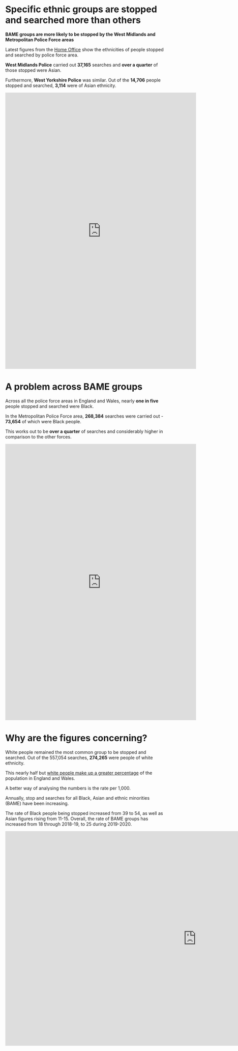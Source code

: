 # Specific ethnic groups are stopped and searched more than others

**BAME groups are more likely to be stopped by the West Midlands and Metropolitan Police Force areas**

Latest figures from the [Home Office](https://www.gov.uk/government/statistics/police-powers-and-procedures-england-and-wales-year-ending-31-march-2020) show the ethnicities of people stopped and searched by police force area. 

**West Midlands Police** carried out **37,165** searches and **over a quarter** of those stopped were Asian.

Furthermore, **West Yorkshire Police** was similar. Out of the **14,706** people stopped and searched, **3,114** were of Asian ethnicity.

<iframe title="Yearly stop and search by Police Force Area " aria-label="map" id="datawrapper-chart-zM6oO" src="https://datawrapper.dwcdn.net/zM6oO/11/" scrolling="no" frameborder="0" style="border: none;" width="600" height="869"></iframe>

# A problem across BAME groups

Across all the police force areas in England and Wales, nearly **one in five** people stopped and searched were Black.

In the Metropolitan Police Force area, **268,384** searches were carried out - **73,654** of which were Black people. 

This works out to be **over a quarter** of searches and considerably higher in comparison to the other forces.

<iframe title="Yearly stop and search by Police Force Area " aria-label="map" id="datawrapper-chart-ODwO4" src="https://datawrapper.dwcdn.net/ODwO4/4/" scrolling="no" frameborder="0" style="border: none;" width="600" height="869"></iframe>

# Why are the figures concerning?

White people remained the most common group to be stopped and searched. Out of the 557,054 searches, **274,265** were people of white ethnicity.

This nearly half but [white people make up a greater percentage](https://www.ethnicity-facts-figures.service.gov.uk/uk-population-by-ethnicity/national-and-regional-populations/population-of-england-and-wales/latest) of the population in England and Wales.

A better way of analysing the numbers is the rate per 1,000.

Annually, stop and searches for all Black, Asian and ethnic minorities (BAME) have been increasing.

The rate of Black people being stopped increased from 39 to 54, as well as Asian figures rising from 11-15. Overall, the rate of BAME groups has increased from 18 through 2018-19, to 25 during 2019-2020.

<iframe title="More people from BAME groups are being stopped and searched" aria-label="Interactive line chart" id="datawrapper-chart-usuS7" src="https://datawrapper.dwcdn.net/usuS7/1/" scrolling="no" frameborder="0" style="border: none;" width="1200" height="675"></iframe>
